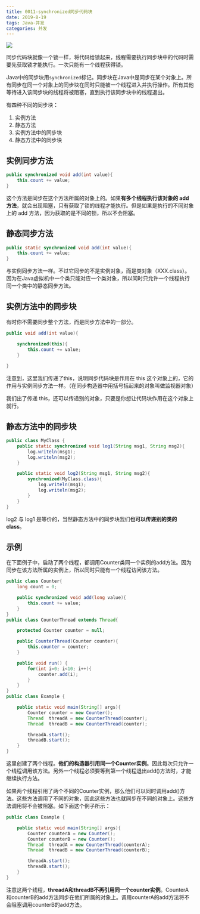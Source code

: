 ```yaml
---
title: 0011-synchronized同步代码块
date: 2019-8-19
tags: Java-并发
categories: 并发
---
```


![](http://ifeve.com/wp-content/uploads/2013/04/keys_and_lock_holding250.jpg)

同步代码块就像一个锁一样，将代码给锁起来，线程需要执行同步块中的代码时需要先获取锁才能执行。一次只能有一个线程获得锁。

Java中的同步块用`synchronized`标记。同步块在Java中是同步在某个对象上。所有同步在同一个对象上的同步块在同时只能被一个线程进入并执行操作。所有其他等待进入该同步块的线程将被阻塞，直到执行该同步块中的线程退出。

有四种不同的同步块：

1. 实例方法
2. 静态方法
3. 实例方法中的同步块
4. 静态方法中的同步块

## 实例同步方法

```java
public synchronized void add(int value){
    this.count += value;
}
```

这个方法是同步在这个方法所属的对象上的。如果**有多个线程执行该对象的 add 方法**，就会出现阻塞，只有获取了锁的线程才能执行。但是如果是执行的不同对象上的 add 方法，因为获取的是不同的锁，所以不会阻塞。



## 静态同步方法

```java
public static synchronized void add(int value){
    this.count += value;
}
```

与实例同步方法一样。不过它同步的不是实例对象，而是类对象（XXX.class）。因为在Java虚拟机中一个类只能对应一个类对象，所以同时只允许一个线程执行同一个类中的静态同步方法。



## 实例方法中的同步块

有时你不需要同步整个方法，而是同步方法中的一部分。

```java
public void add(int value){

    synchronized(this){
        this.count += value;
    }
    
}
```

注意到，这里我们传递了this，说明同步代码块是作用在 this 这个对象上的，它的作用与实例同步方法一样。（在同步构造器中用括号括起来的对象叫做监视器对象）

我们出了传递 this，还可以传递别的对象，只要是你想让代码块作用在这个对象上就行。



## 静态方法中的同步块

```java
public class MyClass {
    public static synchronized void log1(String msg1, String msg2){
        log.writeln(msg1);
        log.writeln(msg2);
    }

    public static void log2(String msg1, String msg2){
        synchronized(MyClass.class){
            log.writeln(msg1);
            log.writeln(msg2);
        }
    }
}
```

log2 与 log1 是等价的，当然静态方法中的同步块我们**也可以传递别的类的 class**。



## 示例

在下面例子中，启动了两个线程，都调用Counter类同一个实例的add方法。因为同步在该方法所属的实例上，所以同时只能有一个线程访问该方法。

```java
public class Counter{
    long count = 0;

    public synchronized void add(long value){
        this.count += value;
    }
}
public class CounterThread extends Thread{

    protected Counter counter = null;

    public CounterThread(Counter counter){
        this.counter = counter;
    }

    public void run() {
        for(int i=0; i<10; i++){
            counter.add(i);
        }
    }
}
public class Example {

    public static void main(String[] args){
        Counter counter = new Counter();
        Thread  threadA = new CounterThread(counter);
        Thread  threadB = new CounterThread(counter);

        threadA.start();
        threadB.start();
    }
}
```

这里创建了两个线程。**他们的构造器引用同一个Counter实例**。因此每次只允许一个线程调用该方法。另外一个线程必须要等到第一个线程退出add()方法时，才能继续执行方法。

如果两个线程引用了两个不同的Counter实例，那么他们可以同时调用add()方法。这些方法调用了不同的对象，因此这些方法也就同步在不同的对象上。这些方法调用将不会被阻塞。如下面这个例子所示：

```java
public class Example {

    public static void main(String[] args){
        Counter counterA = new Counter();
        Counter counterB = new Counter();
        Thread  threadA = new CounterThread(counterA);
        Thread  threadB = new CounterThread(counterB);

        threadA.start();
        threadB.start();
    }
}
```

注意这两个线程，**threadA和threadB不再引用同一个counter实例**。CounterA和counterB的add方法同步在他们所属的对象上。调用counterA的add方法将不会阻塞调用counterB的add方法。